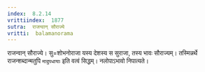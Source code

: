 ```yaml
---
index:  8.2.14
vrittiindex:  1877
sutra:  राजन्वान् सौराज्ये
vritti:  balamanorama 
---
```


राजन्वान् सौराज्ये। सु=शोभनोराजा यस्य देशस्य स सुराजा, तस्य भावः सौराज्यम्। तस्मिन्नर्थे राजन्शब्दान्मतुपि `मादुपधायाः` इति वत्वं सिद्धम्। नलोपाऽभावो निपात्यते। 

